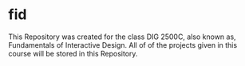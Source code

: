 # fid

This Repository was created for the class DIG 2500C, also known as, Fundamentals of Interactive Design. All of of the projects given in this course will be stored in this Repository.
